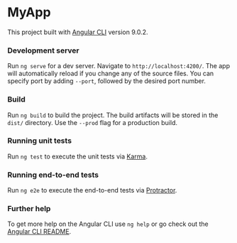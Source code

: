 # MyApp

This project built with [Angular CLI](https://github.com/angular/angular-cli) version 9.0.2.

### Development server

Run `ng serve` for a dev server. Navigate to `http://localhost:4200/`. The app will automatically reload if you change any of the source files. You can specify port by adding `--port`, followed by the desired port number.


### Build

Run `ng build` to build the project. The build artifacts will be stored in the `dist/` directory. Use the `--prod` flag for a production build.

### Running unit tests

Run `ng test` to execute the unit tests via [Karma](https://karma-runner.github.io).

### Running end-to-end tests

Run `ng e2e` to execute the end-to-end tests via [Protractor](http://www.protractortest.org/).

### Further help

To get more help on the Angular CLI use `ng help` or go check out the [Angular CLI README](https://github.com/angular/angular-cli/blob/master/README.md).

